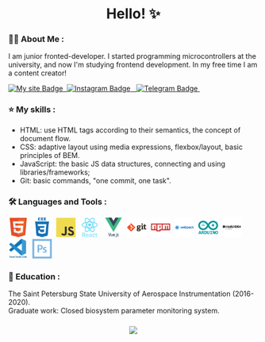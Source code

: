 

<div id="header" align="center">
  <h1>Hello! ✨</h1>
</div>


### :woman_technologist: About Me :
I am junior fronted-developer.
I started programming microcontrollers at the university, and now I'm studying frontend development.
In my free time I am a content creator!
<div id="badges">
   <a href="https://chistayaaa.github.io/chistaya/">
    <img src="https://www.svgrepo.com/show/423856/unicorn-origami-paper.svg" width="33" alt="My site Badge"/>&nbsp;
  </a>
  <a href="https://instagram.com/chistayaaa">
    <img src="https://www.svgrepo.com/show/111199/instagram.svg" width="30" alt="Instagram Badge"/> &nbsp; 
  </a>
  <a href="https://t.me/sasha_chistyakova">
    <img src="https://www.svgrepo.com/show/299513/telegram.svg" width="30" alt="Telegram Badge"/>&nbsp;
  </a>
</div>

### :star: My skills :
- HTML: use HTML tags according to their semantics, the concept of document flow. 
- CSS: adaptive layout using media expressions, flexbox/layout, basic principles of BEM.
- JavaScript: the basic JS data structures, connecting and using libraries/frameworks;
- Git: basic commands, "one commit, one task".

### :hammer_and_wrench: Languages and Tools :

<div>
<img src="https://github.com/devicons/devicon/blob/master/icons/html5/html5-original.svg" title="HTML5" alt="HTML" width="40" height="40"/>&nbsp;
 <img src="https://github.com/devicons/devicon/blob/master/icons/css3/css3-plain-wordmark.svg"  title="CSS3" alt="CSS" width="40" height="40"/>&nbsp;
  <img src="https://github.com/devicons/devicon/blob/master/icons/javascript/javascript-original.svg" title="JavaScript" alt="JavaScript" width="40" height="40"/>&nbsp;
  <img src="https://github.com/devicons/devicon/blob/master/icons/react/react-original-wordmark.svg" title="React" alt="React" width="40" height="40"/>&nbsp;
  <img src="https://github.com/devicons/devicon/blob/master/icons/vuejs/vuejs-original-wordmark.svg" title="Vue" **alt="Vue" width="40" height="40"/>&nbsp;
  <img src="https://github.com/devicons/devicon/blob/master/icons/git/git-original-wordmark.svg" title="Git" **alt="Git" width="40" height="40"/>&nbsp;
  <img src="https://raw.githubusercontent.com/devicons/devicon/1119b9f84c0290e0f0b38982099a2bd027a48bf1/icons/npm/npm-original-wordmark.svg" title="Npm" **alt="Npm" width="40" height="40"/>&nbsp;     
<img src="https://raw.githubusercontent.com/devicons/devicon/1119b9f84c0290e0f0b38982099a2bd027a48bf1/icons/webpack/webpack-original-wordmark.svg" title="Webpack" **alt="Webpack" width="40" height="40"/>&nbsp;
   <img src="https://raw.githubusercontent.com/devicons/devicon/1119b9f84c0290e0f0b38982099a2bd027a48bf1/icons/arduino/arduino-original-wordmark.svg" title="Arduino" **alt="Arduino" width="40" height="40"/>&nbsp;
   <img src="https://raw.githubusercontent.com/devicons/devicon/1119b9f84c0290e0f0b38982099a2bd027a48bf1/icons/intellij/intellij-plain-wordmark.svg" title="Intellij" **alt="Intellij" width="40" height="40"/>&nbsp;
    <img src="https://raw.githubusercontent.com/devicons/devicon/1119b9f84c0290e0f0b38982099a2bd027a48bf1/icons/vscode/vscode-original-wordmark.svg" title="VS" **alt="VS" width="40" height="40"/>&nbsp;
   <img src="https://raw.githubusercontent.com/devicons/devicon/1119b9f84c0290e0f0b38982099a2bd027a48bf1/icons/photoshop/photoshop-line.svg" title="Photoshop" **alt="Photoshop" width="40" height="40"/>
</div>
</div>

### :telescope: Education :
<div>
The Saint Petersburg State University of Aerospace Instrumentation (2016-2020). &nbsp;
</div>
<div>
Graduate work: Closed biosystem parameter monitoring system.
</div>

###

<div id="end-gif" align="center">
  <img src="https://media0.giphy.com/media/jwFbMfYthIM6pttfjF/giphy.gif?cid=ecf05e4722mzyflnjx0tk10ledl2rsq8x4ddvhuzqsko1pzq&rid=giphy.gif&ct=g" width="400"/>
</div>


